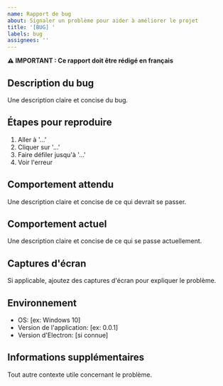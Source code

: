 ```yaml
---
name: Rapport de bug
about: Signaler un problème pour aider à améliorer le projet
title: '[BUG] '
labels: bug
assignees: ''
---
```


**⚠️ IMPORTANT : Ce rapport doit être rédigé en français**

## Description du bug
Une description claire et concise du bug.

## Étapes pour reproduire
1. Aller à '...'
2. Cliquer sur '...'
3. Faire défiler jusqu'à '...'
4. Voir l'erreur

## Comportement attendu
Une description claire et concise de ce qui devrait se passer.

## Comportement actuel
Une description claire et concise de ce qui se passe actuellement.

## Captures d'écran
Si applicable, ajoutez des captures d'écran pour expliquer le problème.

## Environnement
- OS: [ex: Windows 10]
- Version de l'application: [ex: 0.0.1]
- Version d'Electron: [si connue]

## Informations supplémentaires
Tout autre contexte utile concernant le problème.